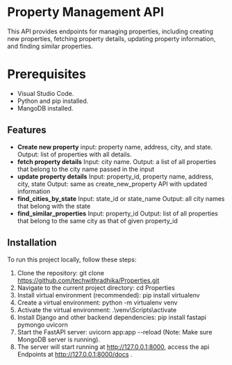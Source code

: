 #  Property Management API

This API provides endpoints for managing properties, including creating new properties, fetching property details, updating property information, and finding similar properties.

# Prerequisites

- Visual Studio Code.
- Python and pip installed.
- MangoDB installed.

## Features

- **Create new property**
   input: property name, address, city, and state.
	 Output: list of properties with all details.
- **fetch property details**
   Input: city name.
	 Output: a list of all properties that belong to the city name passed in the input
- **update property details**
   	Input: property_id, property name, address, city, state
  	Output: same as create_new_property API with updated information
- **find_cities_by_state** 
		Input: state_id or state_name
		Output: all city names that belong with the state
- **find_similar_properties** 
    Input: property_id
		Output: list of all properties that belong to the same city as that of given property_id

## Installation

To run this project locally, follow these steps:

1. Clone the repository: git clone https://github.com/techwithradhika/Properties.git
2. Navigate to the current project directory: cd Properties
3. Install virtual environment (recommended): pip install virtualenv
4. Create a virtual environment: python -m virtualenv venv
5. Activate the virtual environment: .\venv\Scripts\activate
6. Install Django and other backend dependencies: pip install fastapi pymongo uvicorn
7. Start the FastAPI server: uvicorn app:app --reload (Note: Make sure MongoDB server is running).
8. The server will start running at http://127.0.0.1:8000, access the api Endpoints at http://127.0.0.1:8000/docs .

